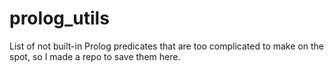 # prolog_utils
List of not built-in Prolog predicates that are too complicated to make on the spot, so I made a repo to save them here.
